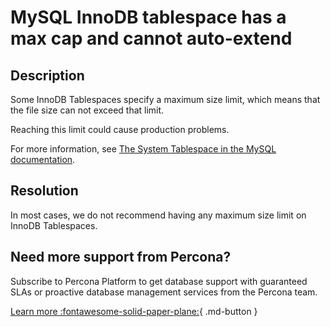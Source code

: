 # MySQL InnoDB tablespace has a max cap and cannot auto-extend

## Description

Some InnoDB Tablespaces specify a maximum size limit, which means that the file size can not exceed that limit.

Reaching this limit could cause production problems.

For more information, see [The System Tablespace in the MySQL documentation](https://dev.mysql.com/doc/refman/8.0/en/innodb-system-tablespace.html).


## Resolution

In most cases, we do not recommend having any maximum size limit on InnoDB Tablespaces. 

## Need more support from Percona?

Subscribe to Percona Platform to get database support with guaranteed SLAs or proactive database management services from the Percona team.

[Learn more :fontawesome-solid-paper-plane:](https://per.co.na/subscribe){ .md-button }
